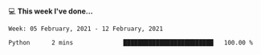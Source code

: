 💻 **This week I've done...**

<!--START_SECTION:waka-->
```text
Week: 05 February, 2021 - 12 February, 2021

Python      2 mins              █████████████████████████   100.00 %
```
<!--END_SECTION:waka-->
